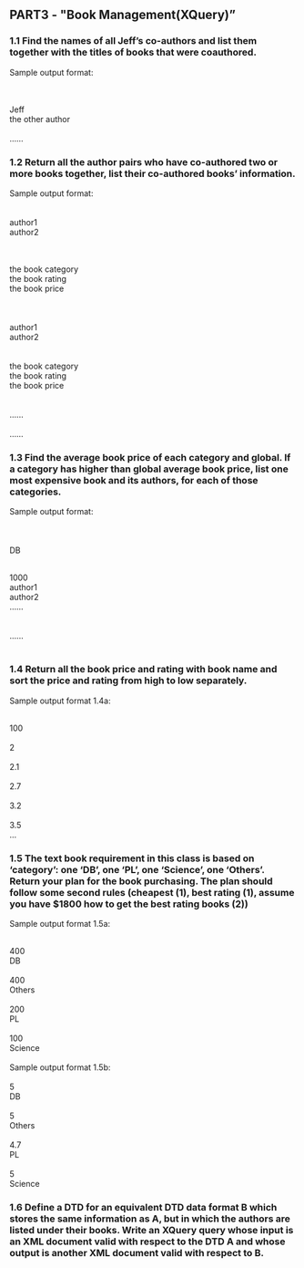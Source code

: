 ## PART3 - "Book Management(XQuery)”

### 1.1 Find the names of all Jeff’s co-authors and list them together with the titles of books that were coauthored.</br>
Sample output format:</br>
<book></br>
<title>Big data analytics</title></br>
<name>Jeff</name></br>
<name>the other author</name></br>
</book></br>
……</br>

### 1.2 Return all the author pairs who have co-authored two or more books together, list their co-authored books’ information.</br>
Sample output format:</br>
<coauthor></br>
<output></br>
<name>author1</name></br>
<name>author2</name></br>
<book year="the book year"></br>
<title>the book title</title></br>
<category>the book category</category></br>
<rating>the book rating</rating></br>
<price>the book price</price></br>
</book></br>
</output></br>
<output></br>
<name>author1</name></br>
<name>author2</name></br>
<book year="the book year"></br>
<title>the book title</title></br>
<category>the book category</category></br>
<rating>the book rating</rating></br>
<price>the book price</price></br>
</book></br>
</output></br>
......</br>
</coauthor></br>
……</br>

### 1.3 Find the average book price of each category and global. If a category has higher than global average book price, list one most expensive book and its authors, for each of those categories.</br>
Sample output format:</br>
<result></br>
<categories></br>
<output></br>
<category>DB</category></br>
<title>Database systems</title></br>
<price>1000</price></br>
<name>author1</name></br>
<name>author2</name></br>
<name>……</name></br>
</output></br>
</categories></br>
......</br>
</result></br>

### 1.4 Return all the book price and rating with book name and sort the price and rating from high to low separately.</br>
Sample output format 1.4a:</br>
<title>Applied Mathematics</title></br>
<price>100</price></br>
<title>Introduction to R programming<title/></br>
<price>200</price></br>
<title>Introduction to Python<title/></br>
<price>300</price></br>
<title>Big data analytics<title/></br>
<price>400</price></br>
…</br></br>
Sample output format 1.4b:</br>
<title>Applied Functional Analysis</title></br>
<rating>2</rating></br>
<title>Applied Mathematics</title></br>
<rating>2.1</rating></br>
<title>AWS: Security Best Practices on AWS</title></br>
<rating>2.7</rating></br>
<title>Introduction to R programming</title></br>
<rating>3.2</rating></br>
<title>Big data analytics</title></br>
<rating>3.5</rating></br>
…
  
### 1.5 The text book requirement in this class is based on ‘category’: one ‘DB’, one ‘PL’, one ‘Science’, one ‘Others’. Return your plan for the book purchasing. The plan should follow some second rules (cheapest (1), best rating (1), assume you have $1800 how to get the best rating books (2))
Sample output format 1.5a:</br>
<title>Big data analytics</title></br>
<price>400</price></br>
<category>DB</category></br>
<title>Applied Functional Analysis</title></br>
<price>400</price></br>
<category>Others</category></br>
<title>Introduction to R programming</title></br>
<price>200</price></br>
<category>PL</category></br>
<title>Applied Mathematics</title></br>
<price>100</price></br>
<category>Science</category></br></br>
Sample output format 1.5b:</br>
<title>Database systems</title></br>
<rating>5</rating></br>
<category>DB</category></br>
<title>Pattern Recognition</title></br>
<rating>5</rating></br>
<category>Others</category></br>
<title>Introduction to Python</title></br>
<rating>4.7</rating></br>
<category>PL</category></br>
<title>Statistical Inference</title></br>
<rating>5</rating></br>
<category>Science</category></br>

### 1.6 Define a DTD for an equivalent DTD data format B which stores the same information as A, but in which the authors are listed under their books. Write an XQuery query whose input is an XML document valid with respect to the DTD A and whose output is another XML document valid with respect to B.
